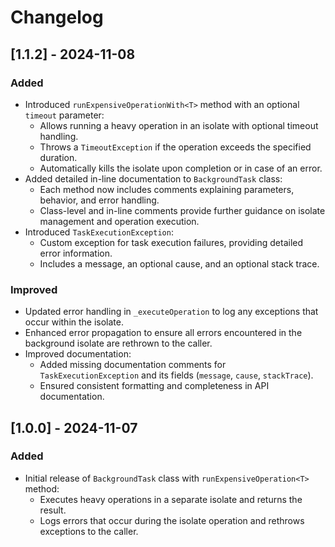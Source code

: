 # Changelog

## [1.1.2] - 2024-11-08
### Added
- Introduced `runExpensiveOperationWith<T>` method with an optional `timeout` parameter:
  - Allows running a heavy operation in an isolate with optional timeout handling.
  - Throws a `TimeoutException` if the operation exceeds the specified duration.
  - Automatically kills the isolate upon completion or in case of an error.
- Added detailed in-line documentation to `BackgroundTask` class:
  - Each method now includes comments explaining parameters, behavior, and error handling.
  - Class-level and in-line comments provide further guidance on isolate management and operation execution.
- Introduced `TaskExecutionException`:
  - Custom exception for task execution failures, providing detailed error information.
  - Includes a message, an optional cause, and an optional stack trace.

### Improved
- Updated error handling in `_executeOperation` to log any exceptions that occur within the isolate.
- Enhanced error propagation to ensure all errors encountered in the background isolate are rethrown to the caller.
- Improved documentation:
  - Added missing documentation comments for `TaskExecutionException` and its fields (`message`, `cause`, `stackTrace`).
  - Ensured consistent formatting and completeness in API documentation.

## [1.0.0] - 2024-11-07
### Added
- Initial release of `BackgroundTask` class with `runExpensiveOperation<T>` method:
  - Executes heavy operations in a separate isolate and returns the result.
  - Logs errors that occur during the isolate operation and rethrows exceptions to the caller.
